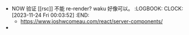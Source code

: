 - NOW 验证 [[rsc]] 不能 re-render? waku 好像可以。
  :LOGBOOK:
  CLOCK: [2023-11-24 Fri 00:03:52]
  :END:
	- https://www.joshwcomeau.com/react/server-components/
-